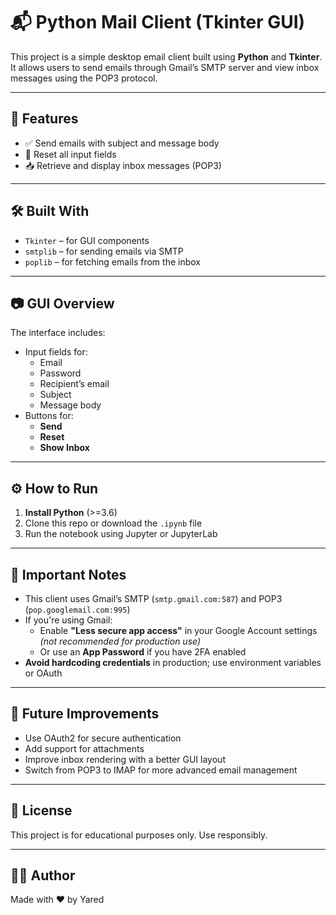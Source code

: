 # 📬 Python Mail Client (Tkinter GUI)

This project is a simple desktop email client built using **Python** and **Tkinter**. It allows users to send emails through Gmail’s SMTP server and view inbox messages using the POP3 protocol.

---

## 🚀 Features

- ✅ Send emails with subject and message body
- 🔁 Reset all input fields
- 📥 Retrieve and display inbox messages (POP3)

---

## 🛠️ Built With

- `Tkinter` – for GUI components  
- `smtplib` – for sending emails via SMTP  
- `poplib` – for fetching emails from the inbox  

---

## 📷 GUI Overview

The interface includes:
- Input fields for:
  - Email
  - Password
  - Recipient’s email
  - Subject
  - Message body
- Buttons for:
  - **Send**
  - **Reset**
  - **Show Inbox**

---

## ⚙️ How to Run

1. **Install Python** (>=3.6)
2. Clone this repo or download the `.ipynb` file
3. Run the notebook using Jupyter or JupyterLab

---

## 📌 Important Notes

- This client uses Gmail’s SMTP (`smtp.gmail.com:587`) and POP3 (`pop.googlemail.com:995`)
- If you're using Gmail:
  - Enable **"Less secure app access"** in your Google Account settings *(not recommended for production use)*
  - Or use an **App Password** if you have 2FA enabled
- **Avoid hardcoding credentials** in production; use environment variables or OAuth

---

## 🧠 Future Improvements

- Use OAuth2 for secure authentication
- Add support for attachments
- Improve inbox rendering with a better GUI layout
- Switch from POP3 to IMAP for more advanced email management

---

## 📝 License

This project is for educational purposes only. Use responsibly.

---

## 🙋‍♂️ Author

Made with ❤️ by Yared
